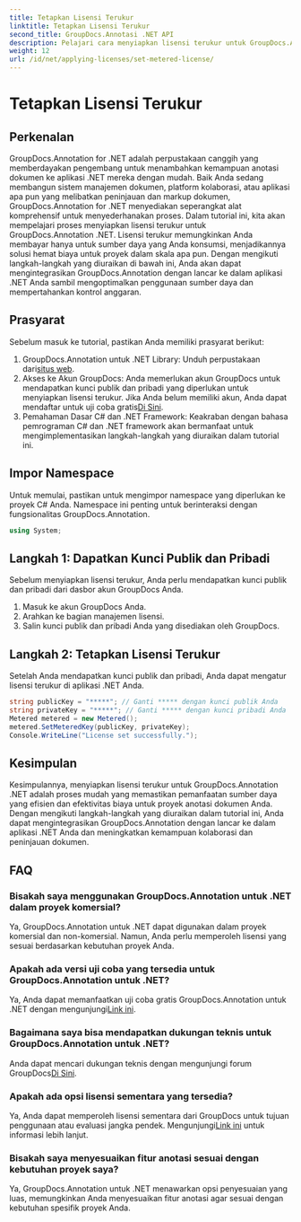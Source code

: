 ```yaml
---
title: Tetapkan Lisensi Terukur
linktitle: Tetapkan Lisensi Terukur
second_title: GroupDocs.Annotasi .NET API
description: Pelajari cara menyiapkan lisensi terukur untuk GroupDocs.Annotation .NET untuk penggunaan sumber daya dan kemampuan anotasi dokumen di aplikasi .NET Anda.
weight: 12
url: /id/net/applying-licenses/set-metered-license/
---
```


# Tetapkan Lisensi Terukur

## Perkenalan
GroupDocs.Annotation for .NET adalah perpustakaan canggih yang memberdayakan pengembang untuk menambahkan kemampuan anotasi dokumen ke aplikasi .NET mereka dengan mudah. Baik Anda sedang membangun sistem manajemen dokumen, platform kolaborasi, atau aplikasi apa pun yang melibatkan peninjauan dan markup dokumen, GroupDocs.Annotation for .NET menyediakan seperangkat alat komprehensif untuk menyederhanakan proses.
Dalam tutorial ini, kita akan mempelajari proses menyiapkan lisensi terukur untuk GroupDocs.Annotation .NET. Lisensi terukur memungkinkan Anda membayar hanya untuk sumber daya yang Anda konsumsi, menjadikannya solusi hemat biaya untuk proyek dalam skala apa pun. Dengan mengikuti langkah-langkah yang diuraikan di bawah ini, Anda akan dapat mengintegrasikan GroupDocs.Annotation dengan lancar ke dalam aplikasi .NET Anda sambil mengoptimalkan penggunaan sumber daya dan mempertahankan kontrol anggaran.
## Prasyarat
Sebelum masuk ke tutorial, pastikan Anda memiliki prasyarat berikut:
1.  GroupDocs.Annotation untuk .NET Library: Unduh perpustakaan dari[situs web](https://releases.groupdocs.com/annotation/net/).
2. Akses ke Akun GroupDocs: Anda memerlukan akun GroupDocs untuk mendapatkan kunci publik dan pribadi yang diperlukan untuk menyiapkan lisensi terukur. Jika Anda belum memiliki akun, Anda dapat mendaftar untuk uji coba gratis[Di Sini](https://releases.groupdocs.com/).
3. Pemahaman Dasar C# dan .NET Framework: Keakraban dengan bahasa pemrograman C# dan .NET framework akan bermanfaat untuk mengimplementasikan langkah-langkah yang diuraikan dalam tutorial ini.

## Impor Namespace
Untuk memulai, pastikan untuk mengimpor namespace yang diperlukan ke proyek C# Anda. Namespace ini penting untuk berinteraksi dengan fungsionalitas GroupDocs.Annotation.
```csharp
using System;
```
## Langkah 1: Dapatkan Kunci Publik dan Pribadi
Sebelum menyiapkan lisensi terukur, Anda perlu mendapatkan kunci publik dan pribadi dari dasbor akun GroupDocs Anda.
1. Masuk ke akun GroupDocs Anda.
2. Arahkan ke bagian manajemen lisensi.
3. Salin kunci publik dan pribadi Anda yang disediakan oleh GroupDocs.
## Langkah 2: Tetapkan Lisensi Terukur
Setelah Anda mendapatkan kunci publik dan pribadi, Anda dapat mengatur lisensi terukur di aplikasi .NET Anda.
```csharp
string publicKey = "*****"; // Ganti ***** dengan kunci publik Anda
string privateKey = "*****"; // Ganti ***** dengan kunci pribadi Anda
Metered metered = new Metered();
metered.SetMeteredKey(publicKey, privateKey);
Console.WriteLine("License set successfully.");
```

## Kesimpulan
Kesimpulannya, menyiapkan lisensi terukur untuk GroupDocs.Annotation .NET adalah proses mudah yang memastikan pemanfaatan sumber daya yang efisien dan efektivitas biaya untuk proyek anotasi dokumen Anda. Dengan mengikuti langkah-langkah yang diuraikan dalam tutorial ini, Anda dapat mengintegrasikan GroupDocs.Annotation dengan lancar ke dalam aplikasi .NET Anda dan meningkatkan kemampuan kolaborasi dan peninjauan dokumen.
## FAQ
### Bisakah saya menggunakan GroupDocs.Annotation untuk .NET dalam proyek komersial?
Ya, GroupDocs.Annotation untuk .NET dapat digunakan dalam proyek komersial dan non-komersial. Namun, Anda perlu memperoleh lisensi yang sesuai berdasarkan kebutuhan proyek Anda.
### Apakah ada versi uji coba yang tersedia untuk GroupDocs.Annotation untuk .NET?
 Ya, Anda dapat memanfaatkan uji coba gratis GroupDocs.Annotation untuk .NET dengan mengunjungi[Link ini](https://releases.groupdocs.com/).
### Bagaimana saya bisa mendapatkan dukungan teknis untuk GroupDocs.Annotation untuk .NET?
 Anda dapat mencari dukungan teknis dengan mengunjungi forum GroupDocs[Di Sini](https://forum.groupdocs.com/c/annotation/10).
### Apakah ada opsi lisensi sementara yang tersedia?
 Ya, Anda dapat memperoleh lisensi sementara dari GroupDocs untuk tujuan penggunaan atau evaluasi jangka pendek. Mengunjungi[Link ini](https://purchase.groupdocs.com/temporary-license/) untuk informasi lebih lanjut.
### Bisakah saya menyesuaikan fitur anotasi sesuai dengan kebutuhan proyek saya?
Ya, GroupDocs.Annotation untuk .NET menawarkan opsi penyesuaian yang luas, memungkinkan Anda menyesuaikan fitur anotasi agar sesuai dengan kebutuhan spesifik proyek Anda.